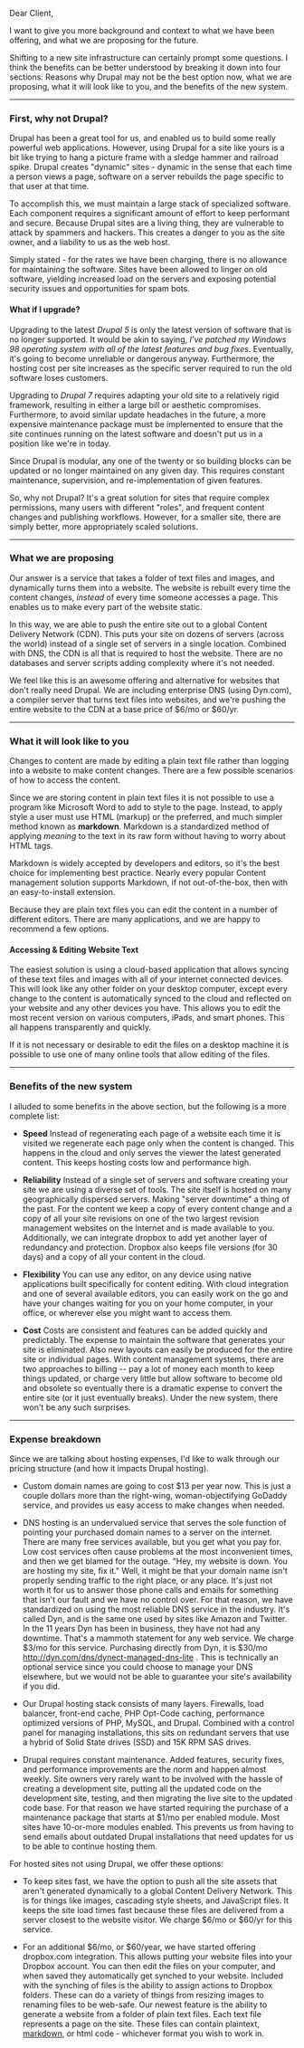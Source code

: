 Dear Client,

I want to give you more background and context to what we have been offering, and what we are proposing for the future.

Shifting to a new site infrastructure can certainly prompt some questions. I think the benefits can be better understood by breaking it down into four sections: Reasons why Drupal may not be the best option now, what we are proposing, what it will look like to you, and the benefits of the new system.

___

### First, why not Drupal?

Drupal has been a great tool for us, and enabled us to build some really powerful web applications. However, using Drupal for a site like yours is a bit like trying to hang a picture frame with a sledge hammer and railroad spike. Drupal creates "dynamic" sites - dynamic in the sense that each time a person views a page, software on a server rebuilds the page specific to that user at that time.

To accomplish this, we must maintain a large stack of specialized software. Each component requires a significant amount of effort to keep performant and secure. Because Drupal sites are a living thing, they are vulnerable to attack by spammers and hackers. This creates a danger to you as the site owner, and a liability to us as the web host.

Simply stated - for the rates we have been charging, there is no allowance for maintaining the software. Sites have been allowed to linger on old software, yielding increased load on the servers and exposing potential security issues and opportunities for spam bots.

#### What if I upgrade?

Upgrading to the latest *Drupal 5* is only the latest version of software that is no longer supported. It would be akin to saying, *I've patched my Windows 98 operating system with all of the latest features and bug fixes*. Eventually, it's going to become unreliable or dangerous anyway. Furthermore, the hosting cost per site increases as the specific server required to run the old software loses customers.

Upgrading to *Drupal 7* requires adapting your old site to a relatively rigid framework, resulting in either a large bill or aesthetic compromises. Furthermore, to avoid similar update headaches in the future, a more expensive maintenance package must be implemented to ensure that the site continues running on the latest software and doesn't put us in a position like we're in today.

Since Drupal is modular, any one of the twenty or so building blocks can be updated or no longer maintained on any given day. This requires constant maintenance, supervision, and re-implementation of given features.

So, why not Drupal? It's a great solution for sites that require complex permissions, many users with different "roles", and frequent content changes and publishing workflows. However, for a smaller site, there are simply better, more appropriately scaled solutions.

___

### What we are proposing

Our answer is a service that takes a folder of text files and images, and dynamically turns them into a website. The website is rebuilt every time the content changes, *instead* of every time someone accesses a page. This enables us to make every part of the website static.

In this way, we are able to push the entire site out to a global Content Delivery Network (CDN). This puts your site on dozens of servers (across the world) instead of a single set of servers in a single location. Combined with DNS, the CDN is all that is required to host the website. There are no databases and server scripts adding complexity where it's not needed.

We feel like this is an awesome offering and alternative for websites that don't really need Drupal. We are including enterprise DNS (using Dyn.com), a compiler server that turns text files into websites, and we're pushing the entire website to the CDN at a base price of $6/mo or $60/yr.

___

### What it will look like to you

Changes to content are made by editing a plain text file rather than logging into a website to make content changes. There are a few possible scenarios of how to access the content.

Since we are storing content in plain text files it is not possible to use a program like Microsoft Word to add to style to the page. Instead, to apply style a user must use HTML (markup) or the preferred, and much simpler method known as **markdown**. Markdown is a standardized method of applying *meaning* to the text in its raw form without having to worry about HTML tags.

Markdown is widely accepted by developers and editors, so it's the best choice for implementing best practice. Nearly every popular Content management solution supports Markdown, if not out-of-the-box, then with an easy-to-install extension.

Because they are plain text files you can edit the content in a number of different editors. There are many applications, and we are happy to recommend a few options.

#### Accessing & Editing Website Text

The easiest solution is using a cloud-based application that allows syncing of these text files and images with all of your internet connected devices. This will look like any other folder on your desktop computer, except every change to the content is automatically synced to the cloud and reflected on your website and any other devices you have. This allows you to edit the most recent version on various computers, iPads, and smart phones. This all happens transparently and quickly.

If it is not necessary or desirable to edit the files on a desktop machine it is possible to use one of many online tools that allow editing of the files.

___

### Benefits of the new system

I alluded to some benefits in the above section, but the following is a more complete list:

- **Speed** Instead of regenerating each page of a website each time it is visited we regenerate each page only when the content is changed. This happens in the cloud and only serves the viewer the latest generated content. This keeps hosting costs low and performance high.

- **Reliability** Instead of a single set of servers and software creating your site we are using a diverse set of tools. The site itself is hosted on many geographically dispersed servers. Making "server downtime" a thing of the past. For the content we keep a copy of every content change and a copy of all your site revisions on one of the two largest revision management websites on the Internet and is made available to you. Additionally, we can integrate dropbox to add yet another layer of redundancy and protection. Dropbox also keeps file versions (for 30 days) and a copy of all your content in the cloud.

- **Flexibility** You can use any editor, on any device using native applications built specifically for content editing. With cloud integration and one of several available editors, you can easily work on the go and have your changes waiting for you on your home computer, in your office, or wherever else you might want to access them.

- **Cost** Costs are consistent and features can be added quickly and predictably. The expense to maintain the software that generates your site is eliminated. Also new layouts can easily be produced for the entire site or individual pages. With content management systems, there are two approaches to billing -- pay a lot of money each month to keep things updated, or charge very little but allow software to become old and obsolete so eventually there is a dramatic expense to convert the entire site (or it just eventually breaks). Under the new system, there won't be any such surprises.

___

### Expense breakdown

Since we are talking about hosting expenses, I'd like to walk through our pricing structure (and how it impacts Drupal hosting).

* Custom domain names are going to cost $13 per year now. This is just a couple dollars more than the right-wing, woman-objectifying GoDaddy service, and provides us easy access to make changes when needed.

* DNS hosting is an undervalued service that serves the sole function of pointing your purchased domain names to a server on the internet. There are many free services available, but you get what you pay for. Low cost services often cause problems at the most inconvenient times, and then we get blamed for the outage. "Hey, my website is down. You are hosting my site, fix it." Well, it might be that your domain name isn't properly sending traffic to the right place, or any place. It's just not worth it for us to answer those phone calls and emails for something that isn't our fault and we have no control over. For that reason, we have standardized on using the most reliable DNS service in the industry. It's called Dyn, and is the same one used by sites like Amazon and Twitter. In the 11 years Dyn has been in business, they have not had any downtime. That's a mammoth statement for any web service. We charge $3/mo for this service. Purchasing directly from Dyn, it is $30/mo http://dyn.com/dns/dynect-managed-dns-lite . This is technically an optional service since you could choose to manage your DNS elsewhere, but we would not be able to guarantee your site's availability if you did.

* Our Drupal hosting stack consists of many layers. Firewalls, load balancer, front-end cache, PHP Opt-Code caching, performance optimized versions of PHP, MySQL, and Drupal. Combined with a control panel for managing installations, this sits on redundant servers that use a hybrid of Solid State drives (SSD) and 15K RPM SAS drives.

* Drupal requires constant maintenance. Added features, security fixes, and performance improvements are the norm and happen almost weekly. Site owners very rarely want to be involved with the hassle of creating a development site, putting all the updated code on the development site, testing, and then migrating the live site to the updated code base. For that reason we have started requiring the purchase of a maintenance package that starts at $1/mo per enabled module. Most sites have 10-or-more modules enabled. This prevents us from having to send emails about outdated Drupal installations that need updates for us to be able to continue hosting them.

For hosted sites not using Drupal, we offer these options:

* To keep sites fast, we have the option to push all the site assets that aren't generated dynamically to a global Content Delivery Network. This is for things like images, cascading style sheets, and JavaScript files. It keeps the site load times fast because these files are delivered from a server closest to the website visitor. We charge $6/mo or $60/yr for this service.

* For an additional $6/mo, or $60/year, we have started offering dropbox.com integration. This allows putting your website files into your Dropbox account. You can then edit the files on your computer, and when saved they automatically get synched to your website. Included with the synching of files is the ability to assign actions to Dropbox folders. These can do a variety of things from resizing images to renaming files to be web-safe. Our newest feature is the ability to generate a website from a folder of plain text files. Each text file represents a page on the site. These files can contain plaintext, [markdown](), or html code - whichever format you wish to work in.
